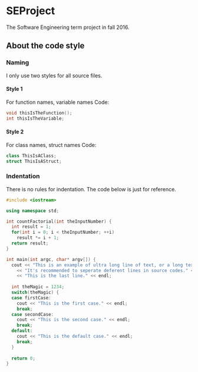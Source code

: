 ﻿# SEProject
The Software Engineering term project in fall 2016.

## About the code style
### Naming
I only use two styles for all source files.
#### Style 1
For function names, variable names
Code:
```c++
void thisIsTheFunction();
int thisIsTheVariable;
```
#### Style 2
For class names, struct names
Code:
```c++
class ThisIsAClass;
struct ThisIsAStruct;
```

### Indentation
There is no rules for indentation. The code below is just for reference.
```c++
#include <iostream>

using namespace std;

int countFactorial(int theInputNumber) {
  int result = 1;
  for(int i = 0; i < theInputNumber; ++i)
    result *= i + 1;
  return result;
}

int main(int argc, char* argv[]) {
  cout << "This is an example of ultra long line of text, or a long text segment." << endl
    << "It's recommended to seperate deferent lines in source codes." << endl
    << "This is the last line." << endl;
    
  int theMagic = 1234;
  switch(theMagic) {
  case firstCase:
    cout << "This is the first case." << endl;
    break;
  case secondCase:
    cout << "This is the second case." << endl;
    break;
  default:
    cout << "This is the default case." << endl;
    break;
  }
  
  return 0;
}
```
